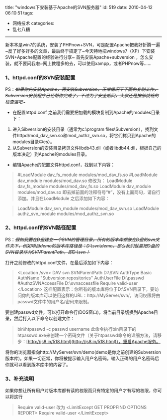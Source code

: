 title: "windows下安装基于Apache的SVN服务器"
id: 519
date: 2010-04-12 06:10:51
tags:
- 网络技术
categories:
- 乱七八糟
---
新本本是win7的系统，安装了PHPnow+SVN，可是配置Apache把我好折腾一遍~反了好多好多的文章，最后终于搞定了~今天特地把windows7（XP）下安装SVN+Apache配置的经验进行分享~
首先安装Apache+subversion ，怎么安装，就不要问我啦~网上教程多的去，可以使用xampp，或者PHPnow等……

### 1、httpd.conf的SVN安装配置

PS：<del datetime="2010-04-12T06:35:33+00:00">_如果你先安装Apache，再安装Subversion，正常情况下下面的复制工作，Subversion安装程序已经帮你完成了，不过为了安全期间，大家还是按部就班的检查遍吧~_</del>

*   在配置httpd.conf 之前我们需要把加载的模块复制到Apache的modules目录下：

1.  进入Sibversion的安装目录（通常为c:\program files\Subversion），找到文件httpd/mod_dav_svn.so和mod_authz_svn.so，将它们拷贝到Apache的 modules目录中es）。
2.  从Subversion的安装目录拷贝文件libdb43.dll（或者libdb44.dll，根据自己的版本决定）到Apache的modules目录。

*   编辑Apache的配置文件httpd.conf，找到以下内容：
> #LoadModule dav_fs_module modules/mod_dav_fs.so
> #LoadModule dav_module modules/mod_dav.so
修改为：
> LoadModule dav_fs_module modules/mod_dav_fs.so
> LoadModule dav_module modules/mod_dav.so
即去掉前面的注释符号“#”，没有上面两句，请自行添加。并且在LoadModule 之后添加如下内容：
<!--more-->
> LoadModule dav_svn_module modules/mod_dav_svn.so
> LoadModule authz_svn_module modules/mod_authz_svn.so

### 2、httpd.conf的SVN路径配置

PS：<del datetime="2010-04-12T06:50:46+00:00">_假如我要在D盘建立一个SVN的管理目录，所有的版本库都放在D盘的svn文件夹下，例如项目demo的版本库路径是：D:\\svn\\demo。那么我们就要把D盘的SVN目录作为SVNParentPath，即D:\svn！_</del>

打开之前修改的httpd.conf文件，在最后添加如下内容：
> &lt;Location /svn&gt;
> DAV svn
> SVNParentPath D:\\SVN
> AuthType Basic
> AuthName "Subversion repositories"
> AuthUserFile D:\\passwd
> #AuthzSVNAccessFile D:\svnaccessfile
> Require valid-user
> &lt;/Location&gt;
这样配置表示：你所有的版本库将位于D:\\SVN目录下，要访问你的版本库可以使用这样的URL：http://MyServer/svn/，访问权限将由passwd文件中的用户名/密码来限制。

要创建passwd文件，可以打开命令行(DOS窗口)，将当前目录切换到Apache目录，然后打入以下命令以创建文件：
> bin\\htpasswd -c passwd  username
此命令执行bin目录下的htpasswd.exe来创建一个密码文件（关于htpasswd命令的详细方法，请移步：[http://js8.in/518.html](http://js8.in/518.html)），重启Apache服务。

将你的浏览器指向http://MyServer/svn/demo(demo是你之前创建的Subversion版本库)。如果一切正常，你将被提示输入用户名密码，输入正确的用户名密码后你就可以看到版本库中的内容了。

### 3、补充说明

如果你想让所有用户对版本库都有读的权限而只有特定的用户才有写的权限，你可以将这行
> Require valid-user
改为
> &lt;LimitExcept GET PROPFIND OPTIONS REPORT&gt;
> Require valid-user
> &lt;/LimitExcept&gt;